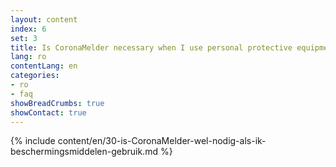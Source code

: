 ```yaml
---
layout: content
index: 6
set: 3
title: Is CoronaMelder necessary when I use personal protective equipment?
lang: ro
contentLang: en
categories:
- ro
- faq
showBreadCrumbs: true
showContact: true
---
```

{% include content/en/30-is-CoronaMelder-wel-nodig-als-ik-beschermingsmiddelen-gebruik.md %}

